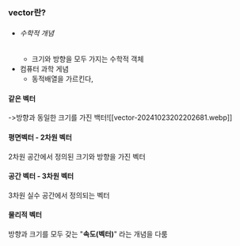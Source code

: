 ### vector란?
- ###### 수학적 개념
	- 크기와 방향을 모두 가지는 수학적 객체
- 컴퓨터 과학 게념
	- 동적배열을 가르킨다,

#### 같은 벡터
\->방향과 동일한 크기를 가진 백터![[vector-20241023202202681.webp]]


#### 평면벡터 - 2차원 벡터
2차원 공간에서 정의된 크기와 방향을 가진 벡터

#### 공간 벡터 - 3차원 벡터
3차원 실수 공간에서 정의되는 벡터

#### 물리적 벡터
방향과 크기를 모두 갖는 "**속도(벡터)**" 라는 개념을 다룸

